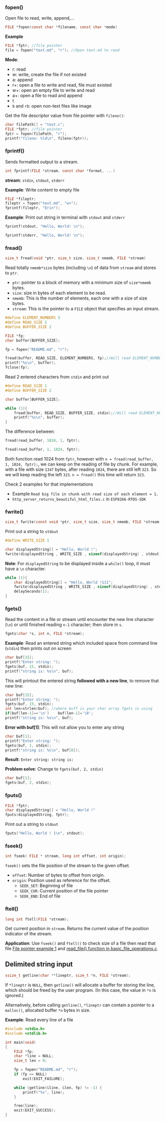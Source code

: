 ### fopen()

Open file to read, write, append,...

```c
FILE *fopen(const char *filename, const char *mode)
```

**Example**

```c
FILE *fptr; //file pointer
file = fopen("text.md", "r"); //Open text.md to read
```

**Mode**:

* r: read
* w: write, create the file if not existed
* a: append
* r+: open a file to write and read, file must existed
* w+: open an empty file to write and read
* a+: open a file to read and append
* t
* ``b`` and ``rb``: open non-text files like image

Get the file descriptor value from file pointer with ``fileno()``:

```c
char filePath[] = "test.c";
FILE *fptr; //file pointer
fptr = fopen(filePath, "r");
printf("fileno: %ld\n", fileno(fptr));
```

### fprintf()

Sends formatted output to a stream.

```c
int fprintf(FILE *stream, const char *format, ...) 
```

**stream**: ``stdin``, ``stdout``, ``stderr``

**Example**: Write content to empty file

```c
FILE *fileptr;
fileptr = fopen("text.md", "w+");
fprintf(fileptr, "Erin");
```

**Example**: Print out string in terminal with ``stdout`` and ``stderr``

```c
fprintf(stdout, "Hello, World! \n");
```
```c
fprintf(stderr, "Hello, World! \n");
```

### fread()

```c
size_t fread(void *ptr, size_t size, size_t nmemb, FILE *stream)
```

Read totally ``nmemb*size`` bytes (including ``\n``) of data from ``stream`` and stores to ``ptr``.

* ``ptr``: pointer to a block of memory with a minimum size of ``size*nmemb`` bytes.
* ``size``: size in bytes of each element to be read.
* ``nmemb``: This is the number of elements, each one with a size of size bytes.
* ``stream``: This is the pointer to a ``FILE`` object that specifies an input stream.

```c
#define ELEMENT_NUMBERS 3
#define READ_SIZE 2
#define BUFFER_SIZE 2

FILE *fp;
char buffer[BUFFER_SIZE];

fp = fopen("README.md", "r");

fread(buffer, READ_SIZE, ELEMENT_NUMBERS, fp);//Will read ELEMENT_NUMBERS*READ_SIZE from fp
printf("%s\n", buffer);
fclose(fp);
```

Read 2 entered characters from ``stdin`` and print out

```c
#define READ_SIZE 1
#define BUFFER_SIZE 2

char buffer[BUFFER_SIZE];

while (1){
	fread(buffer, READ_SIZE, BUFFER_SIZE, stdin);//Will read ELEMENT_NUMBERS*READ_SIZE from fp
	printf("%s\n", buffer);
}
```

The difference between:

```c
fread(read_buffer, 1024, 1, fptr);
```
```c
fread(read_buffer, 1, 1024, fptr);
```

Both function read 1024 from ``fptr``, however with ``n = fread(read_buffer, 1, 1024, fptr);``, we can keep on the reading of file by chunk. For example, with a file with size ``1347`` bytes, after reading ``1024``, there are still left ``323``. So we will keep reading the left ``323``. ``n = fread()`` this time will return ``323``. 

Check 2 examples for that implementations

* Example ``Read big file in chunk with read size of each element = 1.``
* ``http_server_returns_beautiful_html_files.c`` in ``ESP8266-RTOS-SDK``

### fwrite()

```c
size_t fwrite(const void *ptr, size_t size, size_t nmemb, FILE *stream)
```

Print out a string to ``stdout``
```c
#define WRITE_SIZE 1

char displayedString[] = "Hello, World !";
fwrite(displayedString , WRITE_SIZE , sizeof(displayedString) , stdout);
```
**Note**: For ``displayedString`` to be displayed inside a ``while()`` loop, it must have a ``\n`` character.

```c
while (1){
	char displayedString[] = "Hello, World !111";
	fwrite(displayedString , WRITE_SIZE , sizeof(displayedString) , stdout);
	delaySeconds(1);
}
```

### fgets()

Read the content in a file or stream until encounter the new line character (``\n``) or until finished reading ``n-1`` character; then store in ``s``.

```c
fgets(char *s, int n, FILE *stream);
```

**Example**: Read an entered string which included space from command line (``stdin``) then prints out on screen

```c
char buf[15];
printf("Enter string: ");
fgets(buf, 15, stdin); 
printf("string is: %s\n", buf);
```

This will printout the entered string **followed with a new line**, to remove that new line:

```c
char buf[15];
printf("Enter string: ");
fgets(buf, 15, stdin); 
int len=strlen(buf); //where buff is your char array fgets is using
if(buf[len-1]=='\n')	buf[len-1]='\0';
printf("string is: %s\n", buf);
```

**Error with buf[1]**: This will not allow you to enter any string

```c
char buf[1];
printf("Enter string: ");
fgets(buf, 1, stdin); 
printf("string is: %c\n", buf[0]);
```

**Result**: ``Enter string: string is:``

**Problem solve**: Change to ``fgets(buf, 2, stdin)``

```c
char buf[1];
fgets(buf, 2, stdin); 
```

### fputs()

```c
FILE *fptr;
char displayedString[] = "Hello, World !"
fputs(displayedString, fptr);
```

Print out a string to ``stdout``

```c
fputs("Hello, World ! 1\n", stdout);
```

### fseek()

```c
int fseek( FILE * stream, long int offset, int origin);
```

``fseek()`` sets the file position of the stream to the given offset.

* ``offset``: Number of bytes to offset from origin.
* ``origin``: Position used as reference for the offset. 
	* ``SEEK_SET``:	Beginning of file
	* ``SEEK_CUR``:	Current position of the file pointer
	* ``SEEK_END``:	End of file

### ftell()

```c
long int ftell(FILE *stream);
```
Get current position in ``stream``. Returns the current value of the position indicator of the stream.

**Application**: Use ``fseek()`` and ``ftell()`` to check size of a file then read that file [File pointer example 1](https://github.com/TranPhucVinh/C/blob/master/Physical%20layer/File%20IO/stdio/File%20pointer%20examples.md#example-1) and [read_file() function in basic_file_operations.c](https://github.com/TranPhucVinh/C/blob/master/Physical%20layer/File%20IO/stdio/basic_file_operations.c).

## Delimited string input

```c
ssize_t getline(char **lineptr, size_t *n, FILE *stream);
```

If ``*lineptr`` is ``NULL``, then ``getline()`` will allocate a buffer for storing the line, which should be freed by the user program. (In this case, the value in ``*n`` is ignored.)

Alternatively, before calling ``getline()``, ``*lineptr`` can contain a pointer to a ``malloc()``, allocated buffer ``*n`` bytes in size.

**Example**: Read every line of a file

```c
#include <stdio.h>
#include <stdlib.h>

int main(void)
{
    FILE *fp;
    char *line = NULL;
    size_t len = 0;

   	fp = fopen("README.md", "r");
    if (fp == NULL)
        exit(EXIT_FAILURE);

	while (getline(&line, &len, fp) != -1) {
        printf("%s", line);
    }

   	free(line);
    exit(EXIT_SUCCESS);
}
```
